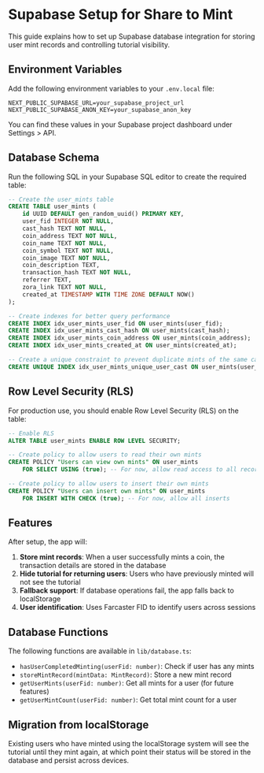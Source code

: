 # Supabase Setup for Share to Mint

This guide explains how to set up Supabase database integration for storing user mint records and controlling tutorial visibility.

## Environment Variables

Add the following environment variables to your `.env.local` file:

```env
NEXT_PUBLIC_SUPABASE_URL=your_supabase_project_url
NEXT_PUBLIC_SUPABASE_ANON_KEY=your_supabase_anon_key
```

You can find these values in your Supabase project dashboard under Settings > API.

## Database Schema

Run the following SQL in your Supabase SQL editor to create the required table:

```sql
-- Create the user_mints table
CREATE TABLE user_mints (
    id UUID DEFAULT gen_random_uuid() PRIMARY KEY,
    user_fid INTEGER NOT NULL,
    cast_hash TEXT NOT NULL,
    coin_address TEXT NOT NULL,
    coin_name TEXT NOT NULL,
    coin_symbol TEXT NOT NULL,
    coin_image TEXT NOT NULL,
    coin_description TEXT,
    transaction_hash TEXT NOT NULL,
    referrer TEXT,
    zora_link TEXT NOT NULL,
    created_at TIMESTAMP WITH TIME ZONE DEFAULT NOW()
);

-- Create indexes for better query performance
CREATE INDEX idx_user_mints_user_fid ON user_mints(user_fid);
CREATE INDEX idx_user_mints_cast_hash ON user_mints(cast_hash);
CREATE INDEX idx_user_mints_coin_address ON user_mints(coin_address);
CREATE INDEX idx_user_mints_created_at ON user_mints(created_at);

-- Create a unique constraint to prevent duplicate mints of the same cast by the same user
CREATE UNIQUE INDEX idx_user_mints_unique_user_cast ON user_mints(user_fid, cast_hash);
```

## Row Level Security (RLS)

For production use, you should enable Row Level Security (RLS) on the table:

```sql
-- Enable RLS
ALTER TABLE user_mints ENABLE ROW LEVEL SECURITY;

-- Create policy to allow users to read their own mints
CREATE POLICY "Users can view own mints" ON user_mints
    FOR SELECT USING (true); -- For now, allow read access to all records

-- Create policy to allow users to insert their own mints
CREATE POLICY "Users can insert own mints" ON user_mints
    FOR INSERT WITH CHECK (true); -- For now, allow all inserts
```

## Features

After setup, the app will:

1. **Store mint records**: When a user successfully mints a coin, the transaction details are stored in the database
2. **Hide tutorial for returning users**: Users who have previously minted will not see the tutorial
3. **Fallback support**: If database operations fail, the app falls back to localStorage
4. **User identification**: Uses Farcaster FID to identify users across sessions

## Database Functions

The following functions are available in `lib/database.ts`:

- `hasUserCompletedMinting(userFid: number)`: Check if user has any mints
- `storeMintRecord(mintData: MintRecord)`: Store a new mint record
- `getUserMints(userFid: number)`: Get all mints for a user (for future features)
- `getUserMintCount(userFid: number)`: Get total mint count for a user

## Migration from localStorage

Existing users who have minted using the localStorage system will see the tutorial until they mint again, at which point their status will be stored in the database and persist across devices. 